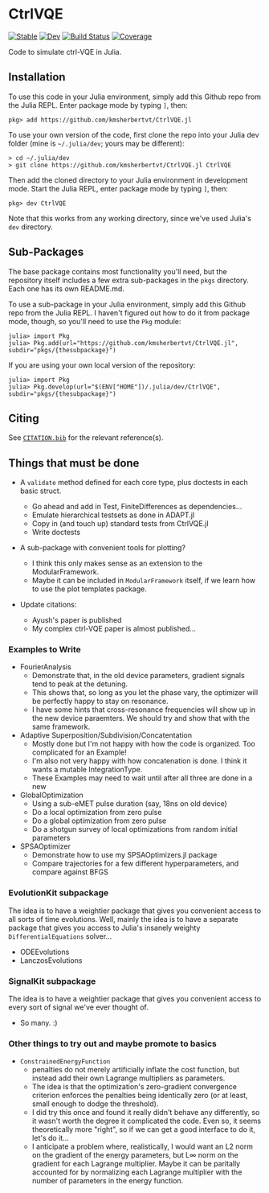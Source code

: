 # CtrlVQE

[![Stable](https://img.shields.io/badge/docs-stable-blue.svg)](https://kmsherbertvt.github.io/CtrlVQE.jl/stable/)
[![Dev](https://img.shields.io/badge/docs-dev-blue.svg)](https://kmsherbertvt.github.io/CtrlVQE.jl/dev/)
[![Build Status](https://github.com/kmsherbertvt/CtrlVQE.jl/actions/workflows/CI.yml/badge.svg?branch=main)](https://github.com/kmsherbertvt/CtrlVQE.jl/actions/workflows/CI.yml?query=branch%3Amain)
[![Coverage](https://codecov.io/gh/kmsherbertvt/CtrlVQE.jl/branch/main/graph/badge.svg)](https://codecov.io/gh/kmsherbertvt/CtrlVQE.jl)


Code to simulate ctrl-VQE in Julia.

## Installation

To use this code in your Julia environment,
    simply add this Github repo from the Julia REPL.
Enter package mode by typing `]`, then:

```
pkg> add https://github.com/kmsherbertvt/CtrlVQE.jl
```

To use your own version of the code, first clone the repo into your Julia dev folder
  (mine is `~/.julia/dev`; yours may be different):

```
> cd ~/.julia/dev
> git clone https://github.com/kmsherbertvt/CtrlVQE.jl CtrlVQE
```

Then add the cloned directory to your Julia environment in development mode.
Start the Julia REPL, enter package mode by typing `]`, then:

```
pkg> dev CtrlVQE
```

Note that this works from any working directory,
    since we've used Julia's `dev` directory.


## Sub-Packages

The base package contains most functionality you'll need,
    but the repository itself includes a few extra sub-packages in the `pkgs` directory.
Each one has its own README.md.

To use a sub-package in your Julia environment,
    simply add this Github repo from the Julia REPL.
I haven't figured out how to do it from package mode, though,
    so you'll need to use the `Pkg` module:

```
julia> import Pkg
julia> Pkg.add(url="https://github.com/kmsherbertvt/CtrlVQE.jl", subdir="pkgs/{thesubpackage}")
```

If you are using your own local version of the repository:

```
julia> import Pkg
julia> Pkg.develop(url="$(ENV["HOME"])/.julia/dev/CtrlVQE", subdir="pkgs/{thesubpackage}")
```

## Citing

See [`CITATION.bib`](CITATION.bib) for the relevant reference(s).

## Things that must be done
- A `validate` method defined for each core type, plus doctests in each basic struct.
  - Go ahead and add in Test, FiniteDifferences as dependencies...
  - Emulate hierarchical testsets as done in ADAPT.jl
  - Copy in (and touch up) standard tests from CtrlVQE.jl
  - Write doctests

- A sub-package with convenient tools for plotting?
  - I think this only makes sense as an extension to the ModularFramework.
  - Maybe it can be included in `ModularFramework` itself, if we learn how to use the plot templates package.

- Update citations:
  - Ayush's paper is published
  - My complex ctrl-VQE paper is almost published...

### Examples to Write
- FourierAnalysis
  - Demonstrate that, in the old device parameters, gradient signals tend to peak at the detuning.
  - This shows that, so long as you let the phase vary, the optimizer will be perfectly happy to stay on resonance.
  - I have some hints that cross-resonance frequencies will show up in the new device paraemters.
    We should try and show that with the same framework.
- Adaptive Superposition/Subdivision/Concatentation
  - Mostly done but I'm not happy with how the code is organized. Too complicated for an Example!
  - I'm also not very happy with how concatenation is done. I think it wants a mutable IntegrationType.
  - These Examples may need to wait until after all three are done in a new
- GlobalOptimization
  - Using a sub-eMET pulse duration (say, 18ns on old device)
  - Do a local optimization from zero pulse
  - Do a global optimization from zero pulse
  - Do a shotgun survey of local optimizations from random initial parameters
- SPSAOptimizer
  - Demonstrate how to use my SPSAOptimizers.jl package
  - Compare trajectories for a few different hyperparameters, and compare against BFGS

### EvolutionKit subpackage
The idea is to have a weightier package that gives you convenient access to all sorts of time evolutions.
Well, mainly the idea is to have a separate package that gives you access to Julia's insanely weighty `DifferentialEquations` solver...
  - ODEEvolutions
  - LanczosEvolutions

### SignalKit subpackage
The idea is to have a weightier package that gives you convenient access to every sort of signal we've ever thought of.
  - So many. :)

### Other things to try out and maybe promote to basics
- `ConstrainedEnergyFunction`
  - penalties do not merely artificially inflate the cost function, but instead add their own Lagrange multipliers as parameters.
  - The idea is that the optimization's zero-gradient convergence criterion enforces the penalties being identically zero
    (or at least, small enough to dodge the threshold).
  - I did try this once and found it really didn't behave any differently, so it wasn't worth the degree it complicated the code.
    Even so, it seems theoretically more "right", so if we can get a good interface to do it, let's do it...
  - I anticipate a problem where, realistically, I would want an L2 norm on the gradient of the energy parameters,
    but L∞ norm on the gradient for each Lagrange multiplier.
    Maybe it can be paritally accounted for by normalizing each Lagrange multiplier with the number of parameters in the energy function.
